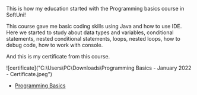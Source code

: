 This is how my education started with the Programming basics course in SoftUni!

This course gave me basic coding skills using Java and how to use IDE.
Here we started to study about data types and variables, conditional statements,
nested conditional statements, loops, nested loops, how to debug code,
how to work with console.


And this is my certificate from this course.

  ![certificate]("C:\Users\PC\Downloads\Programming Basics - January 2022 - Certificate.jpeg")

*    [Programming Basics](https://softuni.bg/certificates/details/125310/1d892477 "Learning the basics of programming language Java")
